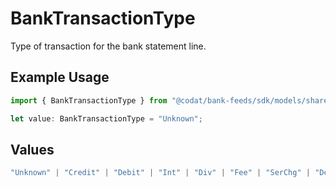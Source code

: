 # BankTransactionType

Type of transaction for the bank statement line.

## Example Usage

```typescript
import { BankTransactionType } from "@codat/bank-feeds/sdk/models/shared";

let value: BankTransactionType = "Unknown";
```

## Values

```typescript
"Unknown" | "Credit" | "Debit" | "Int" | "Div" | "Fee" | "SerChg" | "Dep" | "Atm" | "Pos" | "Xfer" | "Check" | "Payment" | "Cash" | "DirectDep" | "DirectDebit" | "RepeatPmt" | "Other"
```